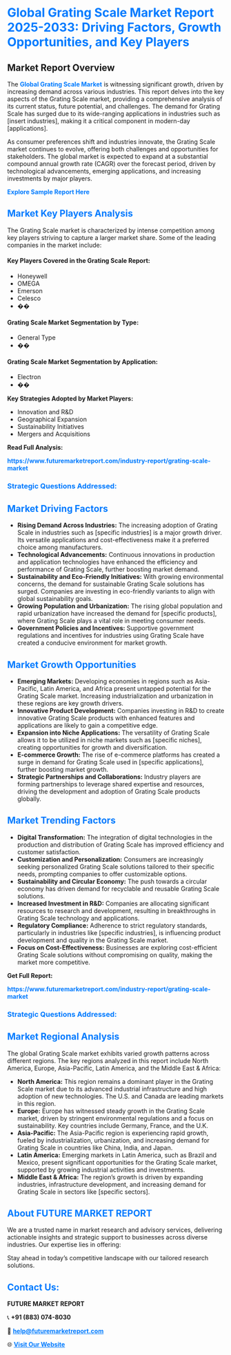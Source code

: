 <h1 style="color: #007BFF;">Global Grating Scale Market Report 2025-2033: Driving Factors, Growth Opportunities, and Key Players</h1>

<section id="overview">
<h2>Market Report Overview</h2>
<p>The <a href="https://www.futuremarketreport.com/industry-report/grating-scale-market" style="color: #007BFF; text-decoration: none;"><strong>Global Grating Scale Market</strong></a> is witnessing significant growth, driven by increasing demand across various industries. This report delves into the key aspects of the Grating Scale market, providing a comprehensive analysis of its current status, future potential, and challenges. The demand for Grating Scale has surged due to its wide-ranging applications in industries such as [insert industries], making it a critical component in modern-day [applications].</p>
<p>As consumer preferences shift and industries innovate, the Grating Scale market continues to evolve, offering both challenges and opportunities for stakeholders. The global market is expected to expand at a substantial compound annual growth rate (CAGR) over the forecast period, driven by technological advancements, emerging applications, and increasing investments by major players.</p>
</section>

<section id="overview">
<p><a href="https://www.futuremarketreport.com/request-sample/reportId=117656" style="color: #007BFF; text-decoration: none;"><strong>Explore Sample Report Here</strong></a></p>
</section>

<section id="key-players">
<h2 style="color: #007BFF;">Market Key Players Analysis</h2>
<p>The Grating Scale market is characterized by intense competition among key players striving to capture a larger market share. Some of the leading companies in the market include:</p>
<h4>Key Players Covered in the Grating Scale Report:</h4>
<ul><li>Honeywell</li><li>OMEGA</li><li>Emerson</li><li>Celesco</li><li>��</li></ul>
<h4>Grating Scale Market Segmentation by Type:</h4>
<ul><li>General Type</li><li>��</li></ul>

<h4>Grating Scale Market Segmentation by Application:</h4>
<ul><li>Electron</li><li>��</li></ul>
<p><strong>Key Strategies Adopted by Market Players:</strong></p>
<ul>
<li>Innovation and R&D</li>
<li>Geographical Expansion</li>
<li>Sustainability Initiatives</li>
<li>Mergers and Acquisitions</li>
</ul>
</section>

<section>
<p><strong>Read Full Analysis: </strong></p><a href="https://www.futuremarketreport.com/industry-report/grating-scale-market" style="color: #007BFF; text-decoration: none;"><strong>https://www.futuremarketreport.com/industry-report/grating-scale-market</strong></a>
<h3 style="color: #007BFF;">Strategic Questions Addressed:</h3>
</section>

<section id="driving-factors">
<h2 style="color: #007BFF;">Market Driving Factors</h2>
<ul>
<li><strong>Rising Demand Across Industries:</strong> The increasing adoption of Grating Scale in industries such as [specific industries] is a major growth driver. Its versatile applications and cost-effectiveness make it a preferred choice among manufacturers.</li>
<li><strong>Technological Advancements:</strong> Continuous innovations in production and application technologies have enhanced the efficiency and performance of Grating Scale, further boosting market demand.</li>
<li><strong>Sustainability and Eco-Friendly Initiatives:</strong> With growing environmental concerns, the demand for sustainable Grating Scale solutions has surged. Companies are investing in eco-friendly variants to align with global sustainability goals.</li>
<li><strong>Growing Population and Urbanization:</strong> The rising global population and rapid urbanization have increased the demand for [specific products], where Grating Scale plays a vital role in meeting consumer needs.</li>
<li><strong>Government Policies and Incentives:</strong> Supportive government regulations and incentives for industries using Grating Scale have created a conducive environment for market growth.</li>
</ul>
</section>

<section id="growth-opportunities">
<h2 style="color: #007BFF;">Market Growth Opportunities</h2>
<ul>
<li><strong>Emerging Markets:</strong> Developing economies in regions such as Asia-Pacific, Latin America, and Africa present untapped potential for the Grating Scale market. Increasing industrialization and urbanization in these regions are key growth drivers.</li>
<li><strong>Innovative Product Development:</strong> Companies investing in R&D to create innovative Grating Scale products with enhanced features and applications are likely to gain a competitive edge.</li>
<li><strong>Expansion into Niche Applications:</strong> The versatility of Grating Scale allows it to be utilized in niche markets such as [specific niches], creating opportunities for growth and diversification.</li>
<li><strong>E-commerce Growth:</strong> The rise of e-commerce platforms has created a surge in demand for Grating Scale used in [specific applications], further boosting market growth.</li>
<li><strong>Strategic Partnerships and Collaborations:</strong> Industry players are forming partnerships to leverage shared expertise and resources, driving the development and adoption of Grating Scale products globally.</li>
</ul>
</section>

<section id="trending-factors">
<h2 style="color: #007BFF;">Market Trending Factors</h2>
<ul>
<li><strong>Digital Transformation:</strong> The integration of digital technologies in the production and distribution of Grating Scale has improved efficiency and customer satisfaction.</li>
<li><strong>Customization and Personalization:</strong> Consumers are increasingly seeking personalized Grating Scale solutions tailored to their specific needs, prompting companies to offer customizable options.</li>
<li><strong>Sustainability and Circular Economy:</strong> The push towards a circular economy has driven demand for recyclable and reusable Grating Scale solutions.</li>
<li><strong>Increased Investment in R&D:</strong> Companies are allocating significant resources to research and development, resulting in breakthroughs in Grating Scale technology and applications.</li>
<li><strong>Regulatory Compliance:</strong> Adherence to strict regulatory standards, particularly in industries like [specific industries], is influencing product development and quality in the Grating Scale market.</li>
<li><strong>Focus on Cost-Effectiveness:</strong> Businesses are exploring cost-efficient Grating Scale solutions without compromising on quality, making the market more competitive.</li>
</ul>
</section>

<section>
<p><strong>Get Full Report: </strong></p><a href="https://www.futuremarketreport.com/industry-report/grating-scale-market" style="color: #007BFF; text-decoration: none;"><strong>https://www.futuremarketreport.com/industry-report/grating-scale-market</strong></a>
<h3 style="color: #007BFF;">Strategic Questions Addressed:</h3>
</section>


<section id="regional-analysis">
<h2 style="color: #007BFF;">Market Regional Analysis</h2>
<p>The global Grating Scale market exhibits varied growth patterns across different regions. The key regions analyzed in this report include North America, Europe, Asia-Pacific, Latin America, and the Middle East & Africa:</p>
<ul>
<li><strong>North America:</strong> This region remains a dominant player in the Grating Scale market due to its advanced industrial infrastructure and high adoption of new technologies. The U.S. and Canada are leading markets in this region.</li>
<li><strong>Europe:</strong> Europe has witnessed steady growth in the Grating Scale market, driven by stringent environmental regulations and a focus on sustainability. Key countries include Germany, France, and the U.K.</li>
<li><strong>Asia-Pacific:</strong> The Asia-Pacific region is experiencing rapid growth, fueled by industrialization, urbanization, and increasing demand for Grating Scale in countries like China, India, and Japan.</li>
<li><strong>Latin America:</strong> Emerging markets in Latin America, such as Brazil and Mexico, present significant opportunities for the Grating Scale market, supported by growing industrial activities and investments.</li>
<li><strong>Middle East & Africa:</strong> The region’s growth is driven by expanding industries, infrastructure development, and increasing demand for Grating Scale in sectors like [specific sectors].</li>
</ul>
</section>

<footer>
<h2 style="color: #007BFF;">About FUTURE MARKET REPORT</h2>
<p>We are a trusted name in market research and advisory services, delivering actionable insights and strategic support to businesses across diverse industries. Our expertise lies in offering:</p>

<p>Stay ahead in today’s competitive landscape with our tailored research solutions.</p>

<h2 style="color: #007BFF;">Contact Us:</h2>
<p><strong>FUTURE MARKET REPORT</strong></p>
<p>📞 <strong>+91 (883) 074-8030</strong></p>
<p>📧 <strong><a href="mailto:help@futuremarketreport.com" style="color: #007BFF;">help@futuremarketreport.com</a></strong></p>
<p>🌐 <strong><a href="https://www.futuremarketreport.com/" style="color: #007BFF;">Visit Our Website</a></strong></p>
</footer>